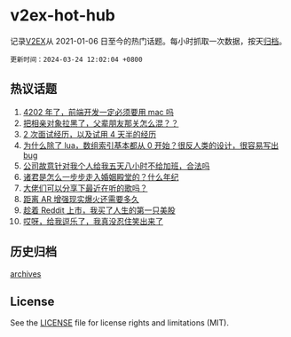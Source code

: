# v2ex-hot-hub

 记录[V2EX](https://www.v2ex.com/)从 2021-01-06 日至今的热门话题。每小时抓取一次数据，按天[归档](archives)。

`更新时间：2024-03-24 12:02:04 +0800`

## 热议话题

1. [4202 年了，前端开发一定必须要用 mac 吗](https://www.v2ex.com/t/1026345)
1. [把相亲对象拉黑了，父辈朋友那关怎么混？？](https://www.v2ex.com/t/1026307)
1. [2 次面试经历，以及试用 4 天半的经历](https://www.v2ex.com/t/1026358)
1. [为什么除了 lua，数组索引基本都从 0 开始？很反人类的设计，很容易写出 bug](https://www.v2ex.com/t/1026418)
1. [公司故意针对我个人给我五天八小时不给加班，合法吗](https://www.v2ex.com/t/1026414)
1. [诸君是怎么一步步走入婚姻殿堂的？什么年纪](https://www.v2ex.com/t/1026318)
1. [大佬们可以分享下最近在听的歌吗？](https://www.v2ex.com/t/1026327)
1. [距离 AR 增强现实爆火还需要多久](https://www.v2ex.com/t/1026297)
1. [趁着 Reddit 上市，我买了人生的第一只美股](https://www.v2ex.com/t/1026301)
1. [哎呀，给我逗乐了，我真没忍住笑出来了](https://www.v2ex.com/t/1026353)

## 历史归档

[archives](archives)

## License

See the [LICENSE](LICENSE) file for license rights and limitations (MIT).
